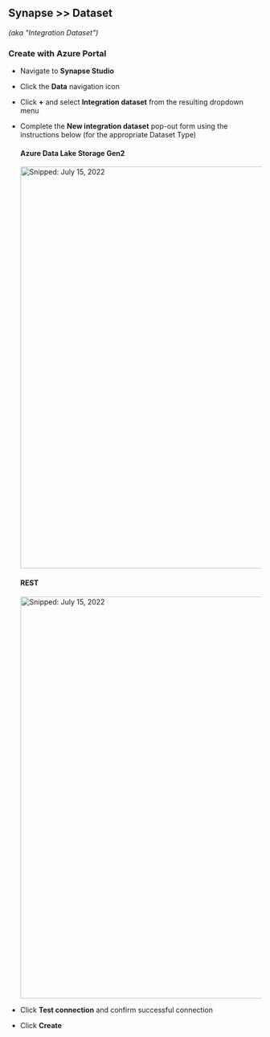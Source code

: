## Synapse >> Dataset
_(aka "Integration Dataset")_

### Create with Azure Portal

* Navigate to **Synapse Studio**
* Click the **Data** navigation icon
* Click **+** and select **Integration dataset** from the resulting dropdown menu
* Complete the **New integration dataset** pop-out form using the instructions below (for the appropriate Dataset Type)

  #### Azure Data Lake Storage Gen2

  <img src="https://user-images.githubusercontent.com/44923999/179226530-e8cbe93b-b710-481f-9372-b0abe09cab98.png" width="800" title="Snipped: July 15, 2022" />
  
  #### REST

  <img src="https://user-images.githubusercontent.com/44923999/179225093-b4edee7b-1e39-4e6c-b710-7d07fe9a29ff.png" width="800" title="Snipped: July 15, 2022" />

* Click **Test connection** and confirm successful connection
* Click **Create**
